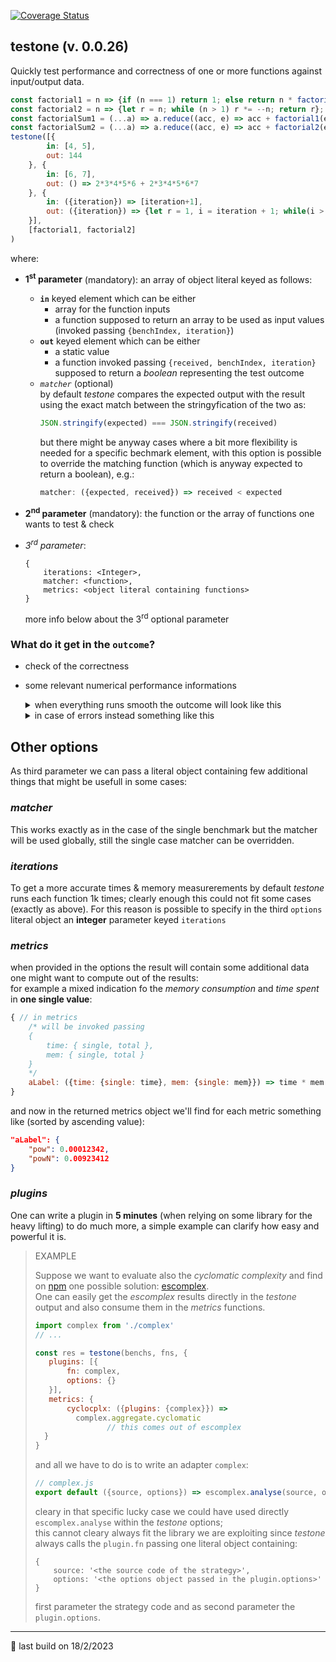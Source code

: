 [![Coverage Status](https://coveralls.io/repos/github/fedeghe/testone/badge.svg?branch=master)](https://coveralls.io/github/fedeghe/testone?branch=master)
## testone (v. 0.0.26)

Quickly test performance and correctness of one or more functions against input/output data.  

``` js  
const factorial1 = n => {if (n === 1) return 1; else return n * factorial1(n - 1)};
const factorial2 = n => {let r = n; while (n > 1) r *= --n; return r};
const factorialSum1 = (...a) => a.reduce((acc, e) => acc + factorial1(e), 0);
const factorialSum2 = (...a) => a.reduce((acc, e) => acc + factorial2(e), 0);
testone([{
        in: [4, 5],
        out: 144
    }, {
        in: [6, 7],
        out: () => 2*3*4*5*6 + 2*3*4*5*6*7
    }, {
        in: ({iteration}) => [iteration+1],
        out: ({iteration}) => {let r = 1, i = iteration + 1; while(i > 0)r *= i--; return r;}
    }],
    [factorial1, factorial2]
)
```
where:
- **1<sup>st</sup> parameter** (mandatory): an array of object literal keyed as follows:  
    - **`in`** keyed element which can be either
        - array for the function inputs 
        - a function supposed to return an array to be used as input values (invoked passing `{benchIndex, iteration}`)
    - **`out`** keyed element which can be either
        - a static value  
        - a function invoked passing `{received, benchIndex, iteration}` supposed to return a _boolean_ representing the test outcome
    - _`matcher`_ (optional)  
        by default _testone_ compares the expected output with the result using the exact match between the stringyfication of the two as:  
        ``` js
        JSON.stringify(expected) === JSON.stringify(received)
        ```   
        but there might be anyway cases where a bit more flexibility is needed for a specific bechmark element, with this option is possible to override the matching function (which is anyway expected to return a boolean), e.g.:
        ``` js
        matcher: ({expected, received}) => received < expected 
        ```  

- **2<sup>nd</sup> parameter** (mandatory): the function or the array of functions one wants to test & check
- _3<sup>rd</sup> parameter_:  
    ```
    {
        iterations: <Integer>,
        matcher: <function>,
        metrics: <object literal containing functions>
    }  
    ```
    more info below about the 3<sup>rd</sup> optional parameter


### What do it get in the `outcome`?  
- check of the correctness
- some relevant numerical performance informations

    <details>
    <summary>when everything runs smooth the outcome will look like this</summary>

    ``` js  
    {
        "times": {
            "pow": {
                "raw": {
                    "single": 0.000313,
                    "total": 313
                },
                "withLabel": {
                    "single": "313 ns",
                    "total": "313 ms"
                }
            },
            "powN": {
                "raw": {
                    "single": 0.000316,
                    "total": 316
                },
                "withLabel": {
                    "single": "316 ns",
                    "total": "316 ms"
                }
            }
        },
        "mem": {
            "pow": {
                "raw": {
                    "single": 0.122656,
                    "total": 122656
                },
                "withLabel": {
                    "single": "0.1227 B",
                    "total": "119.7813 KB"
                }
            },
            "powN": {
                "raw": {
                    "single": 0.117752,
                    "total": 117752
                },
                "withLabel": {
                    "single": "0.1178 B",
                    "total": "114.9922 KB"
                }
            }
        },
        "passing": true,
        "report": {
            "pow": true,
            "powN": true
        },
        "metrics": {
            "x": {
                "pow": 0.000038391328,
                "powN": 0.000037209632
            }
        }
    }
    ```
    </details>

    <details>
    <summary>in case of errors instead something like this</summary>

    ``` js  
    {
        "times": {},
        "mem": {},
        "passing": false,
        "report": {
            "pow": [
                {
                    "passing": true,
                    "time": 103
                },
                {
                    "passing": false,
                    "time": 0,
                    "err": {
                        "ioIndex": 1,
                        "received": 64,
                        "expected": 65
                    }
                },
                {
                    "passing": true,
                    "time": 104
                }
            ],
            "powN": [
                {
                    "passing": true,
                    "time": 101
                },
                {
                    "passing": false,
                    "time": 0,
                    "err": {
                        "ioIndex": 1,
                        "received": 64,
                        "expected": 65
                    }
                },
                {
                    "passing": true,
                    "time": 95
                }
            ]
        },
        "metrics": {
            "x": {}
        }
    }
    ```
    </details>

## Other options  
As third parameter we can pass a literal object containing few additional things that might be usefull in some cases: 

### _**matcher**_  
This works exactly as in the case of the single benchmark but the matcher will be used globally, still the single case matcher can be overridden.
### _**iterations**_  
To get a more accurate times & memory measurerements by default _testone_ runs each function 1k times; clearly enough this could not fit some cases (exactly as above). 
For this reason is possible to specify in the third `options` literal object an **integer** parameter keyed `iterations`

### _**metrics**_  
when provided in the options the result will contain some additional data one might want to compute out of the results:  
for example a mixed indication fo the _memory consumption_ and _time spent_ in **one single value**:

``` js
{ // in metrics
    /* will be invoked passing 
    {
        time: { single, total },
        mem: { single, total }
    }
    */
    aLabel: ({time: {single: time}, mem: {single: mem}}) => time * mem
}
```
and now in the returned metrics object we'll find for each metric something like (sorted by ascending value):
``` json
"aLabel": {
    "pow": 0.00012342,
    "powN": 0.00923412
} 
```

### _**plugins**_  
One can write a plugin in **5 minutes** (when relying on some library for the heavy lifting) to do much more, a simple example can clarify how easy and powerful it is.


> EXAMPLE  
> 
> Suppose we want to evaluate also the _cyclomatic complexity_ and find on [npm](http://npmjs.com) one possible solution: [escomplex](https://www.npmjs.com/package/escomplex).  
> One can easily get the _escomplex_ results directly in the _testone_ output and also consume them in the _metrics_ functions.  
>  ``` js
> import complex from './complex'
> // ...
> 
> const res = testone(benchs, fns, {
>     plugins: [{
>         fn: complex,
>         options: {}
>     }],
>     metrics: {
>         cyclocplx: ({plugins: {complex}}) =>
>           complex.aggregate.cyclomatic
>                  // this comes out of escomplex
>    }
> }
> ```
> and all we have to do is to write an adapter `complex`: 
> ``` js
> // complex.js
> export default ({source, options}) => escomplex.analyse(source, options)
> ```
> cleary in that specific lucky case we could have used directly `escomplex.analyse` within the _testone_ options;  
> this cannot cleary always fit the library we are exploiting since _testone_ always calls the `plugin.fn` passing one literal object containing:  
> ```
> {
>     source: '<the source code of the strategy>',
>     options: '<the options object passed in the plugin.options>'
> }
> ```
> first parameter the strategy code and as second parameter the `plugin.options`.

---

🤟 last build on 18/2/2023  

